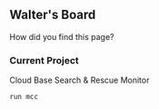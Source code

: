 ## Walter's Board

How did you find this page? 

### Current Project

Cloud Base Search & Rescue Monitor

```bash
run mcc
 
```

   
